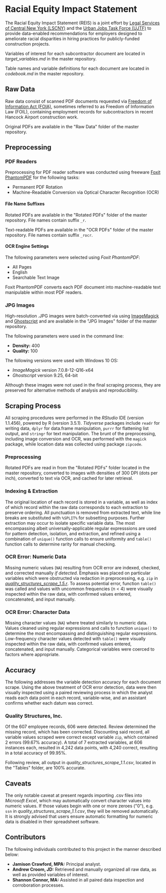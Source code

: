 # Racial Equity Impact Statement
The Racial Equity Impact Statement (REIS) is a joint effort by [Legal Services of Central New York (LSCNY)](https://www.lscny.org/) and the [Urban Jobs Task Force (UJTF)](http://www.ujtf.org/) to provide data-enabled recommendations for employers designed to ameliorate racial disparities in hiring practices for publicly-funded construction projects. 

Variables of interest for each subcontractor document are located in *target_variables.md* in the master repository.

Table names and variable definitions for each document are located in *codebook.md* in the master repository.

## Raw Data

Raw data consist of scanned PDF documents requested via [Freedom of Information Act (FOIA)](https://foia.state.gov/Learn/FOIA.aspx), sometimes referred to as Freedom of Information Law (FOIL), containing employment records for subcontractors in recent Hancock Airport construction work. 

Original PDFs are available in the "Raw Data" folder of the master repository.

## Preprocessing

### PDF Readers

Preprocessing for PDF reader software was conducted using freeware [Foxit PhantomPDF](https://www.foxitsoftware.com/pdf-reader/) for the following tasks:

* Permanent PDF Rotation
* Machine-Readable Conversion via Optical Character Recognition (OCR)

#### File Name Suffixes

Rotated PDFs are available in the "Rotated PDFs" folder of the master repository. File names contain suffix `_r`.
 
Text-readable PDFs are available in the "OCR PDFs" folder of the master repository. File names contain suffix `_rocr`.
 
#### OCR Engine Settings
 
The following parameters were selected using *Foxit PhantomPDF*:

* All Pages
* English
* Searchable Text Image

Foxit PhantomPDF converts each PDF document into machine-readable text manipulable within most PDF readers.

### JPG Images

High-resolution .JPG images were batch-converted via using [ImageMagick](https://www.imagemagick.org/script/index.php) and [Ghostscript](https://www.ghostscript.com/) and are available in the "JPG Images" folder of the master repository.
 
The following parameters were used in the command line:

* **Density:** 400
* **Quality:** 100

The following versions were used with Windows 10 OS:

* *ImageMagick* version 7.0.8-12-Q16-x64
* *Ghostscript* version 9.25, 64-bit

Although these images were not used in the final scraping process, they are preserved for alternative methods of analysis and reproducibility.

## Scraping Process

All scraping procedures were performed in the *RStudio* IDE (version 1.1.456), powered by R (version 3.5.1). *Tidyverse* packages include `readr` for writing data, `dplyr` for data.frame manipulation, `purrr` for flattening list output, and `stringr` for text manipulation. The brunt of the preprocessing, including image conversion and OCR, was performed with the `magick` package, while location data was collected using package `zipcode`.

### Preprocessing

Rotated PDFs are read in from the "Rotated PDFs" folder located in the master repository, converted to images with densities of 300 DPI (dots per inch), converted to text via OCR, and cached for later retrieval.

### Indexing & Extraction

The original location of each record is stored in a variable, as well as index of which record within the raw data corresponds to each extraction to preserve ordering. All punctuation is removed from extracted text, while line breaks are substituted with `%SPLIT%` for subsetting purposes. Further extraction may occur to isolate specific variable data. The most encompassing albeit universally-applicable regular expresssions are used for pattern detection, isolation, and extraction, and refined using a combination of `unique()` function calls to ensure uniformity and `table()` function calls to determine rarity for manual checking.

### OCR Error: Numeric Data

Missing numeric values (`NA`) resulting from OCR error are indexed, checked, and corrected manually *if detected*. Emphasis was placed on particular variables which were obstructed via redaction in preprocessing, e.g. `zip` in [*quality_structures_scrape_1.5.r*](https://github.com/jamisoncrawford/REIS/blob/master/Scripts/quality_structures_scrape_1.6.r). To assess potential error, function `table()` was called and values with uncommon frequencies (n < 4) were visually inspected within the raw data, with confirmed values entered, concatenated, and input manually. 

### OCR Error: Character Data

Missing character values (`NA`) where treated similarly to numeric data. Values cleaned using regular expressions and calls to function `unique()` to determine the most encompassing and distinguishing regular expressions. Low-frequency character values detected with `table()` were visually inspected within the raw data, with confirmed values entered, concatenated, and input manually. Categorical variables were coerced to factors where appropriate.

## Accuracy

The following addresses the variable detection accuracy for each document scrape. Using the above treatment of OCR error detection, data were then visually inspected using a paired reviewing process in which the analyst reads each data point in each record, variable-wise, and an assistant confirms whether each datum was correct.

### Quality Structures, Inc.

Of the 607 employee records, 606 were detected. Review determined the missing record, which has been corrected. Discounting said record, all variable values scraped were correct except variable `zip`, which contained 2 errors (99.67% accuracy). A total of 7 extracted variables, at 606 instances each, resulted in 4,242 data points, with 4,240 correct, resulting in a total accuracy of 99.95%.

Following review, all output in *quality_structures_scrape_1.1.csv*, located in the "Tables" folder, are 100% accurate.

## Caveats

The only notable caveat at present regards importing .csv files into *Microsoft Excel*, which may automatically convert character values into numeric values. If those values begin with one or more zeroes ("0"), e.g. `ssn` in *quality_structures_scrape_1.1.csv*, they will be removed automatically. It is strongly advised that users ensure automatic formatting for numeric data is disabled in their spreadsheet software.

## Contributors

The following individuals contributed to this project in the manner described below:

* **Jamison Crawford, MPA:** Principal analyst.
* **Andrew Croom, JD:** Retrieved and manually organized all raw data, as well as provided variables of interest.
* **Shannon Connor, MA:** Assisted in all paired data inspection and corroboration processes.
